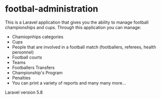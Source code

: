 # footbal-administration
This is a Laravel application that gives you the ability to manage football championships and cups.
Through this application you can manage:
- Chamiopnhips categories
- Cups
- People that are involved in a football match (footballers, referees, health personnel)
- Football courts
- Teams
- Footballers Transfers
- Championship's Program
- Penalties
- You can print a variety of reports
and many many more...

Laravel version 5.8
